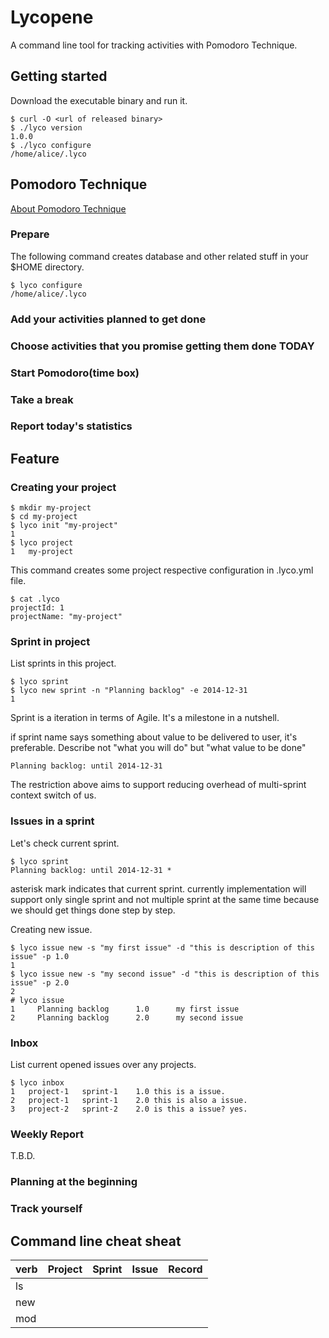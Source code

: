 Lycopene
=================

A command line tool for tracking activities with Pomodoro Technique.

Getting started
-----------------

Download the executable binary and run it.

    $ curl -O <url of released binary>
    $ ./lyco version
    1.0.0
    $ ./lyco configure
    /home/alice/.lyco

Pomodoro Technique
-----------------

[About Pomodoro Technique](http://pomodorotechnique.com/)

### Prepare

The following command creates database and other related stuff in your $HOME directory.

    $ lyco configure
    /home/alice/.lyco

### Add your activities planned to get done


### Choose activities that you promise getting them done TODAY

### Start Pomodoro(time box)

### Take a break

### Report today's statistics

Feature
-----------------

### Creating your project

    $ mkdir my-project
    $ cd my-project
    $ lyco init "my-project"
    1
    $ lyco project
    1	my-project

This command creates some project respective configuration in .lyco.yml file.

    $ cat .lyco
    projectId: 1
    projectName: "my-project"

### Sprint in project

List sprints in this project.

    $ lyco sprint
    $ lyco new sprint -n "Planning backlog" -e 2014-12-31
    1

Sprint is a iteration in terms of Agile.
It's a milestone in a nutshell.

if sprint name says something about value to be delivered to user, it's preferable.
Describe not "what you will do" but "what value to be done"

    Planning backlog: until 2014-12-31

The restriction above aims to support reducing overhead of multi-sprint context switch of us.

### Issues in a sprint

Let's check current sprint.

    $ lyco sprint
    Planning backlog: until 2014-12-31 *

asterisk mark indicates that current sprint.
currently implementation will support only single sprint and not multiple sprint at the same time because we should get things done step by step.

Creating new issue.

    $ lyco issue new -s "my first issue" -d "this is description of this issue" -p 1.0
    1
    $ lyco issue new -s "my second issue" -d "this is description of this issue" -p 2.0
    2
    # lyco issue
    1     Planning backlog      1.0      my first issue
    2     Planning backlog      2.0      my second issue

### Inbox

List current opened issues over any projects.

    $ lyco inbox
    1	project-1	sprint-1	1.0	this is a issue.
    2	project-1	sprint-1	2.0	this is also a issue.
    3	project-2	sprint-2	2.0	is this a issue? yes.

### Weekly Report

T.B.D.

### Planning at the beginning

### Track yourself

## Command line cheat sheat

| verb | Project | Sprint | Issue | Record |
|------|---------|--------|-------|--------|
| ls   |         |        |       |        |
| new  |         |        |       |        |
| mod  |         |        |       |        |



